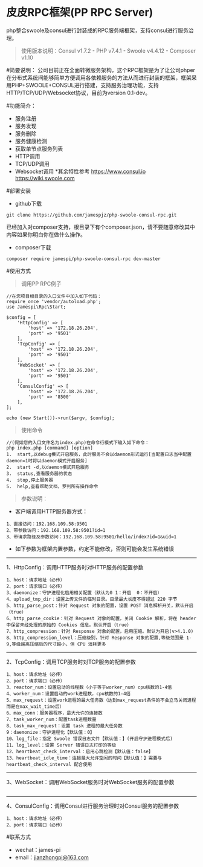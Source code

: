 # 皮皮RPC框架(PP RPC Server)
php整合swoole及consul进行封装成的RPC服务端框架，支持consul进行服务治理。

>使用版本说明：Consul v1.7.2 - PHP v7.4.1 - Swoole v4.4.12 - Composer v1.10

#简要说明：
公司目前正在全面转微服务架构，这个RPC框架是为了让公司phper在分布式系统间能够简单方便调用各依赖服务的方法从而进行封装的框架，框架采用PHP+SWOOLE+CONSUL进行搭建，支持服务治理功能，支持HTTP/TCP/UDP/Websocket协议，目前为version 0.1-dev。

#功能简介：
* 服务注册
* 服务发现
* 服务删除
* 服务健康检测
* 获取单节点服务列表
* HTTP调用
* TCP/UDP调用
* Websocket调用
*其余特性参考 https://www.consul.io https://wiki.swoole.com

#部署安装
* github下载
```
git clone https://github.com/jamespjz/php-swoole-consul-rpc.git
```
已经加入对composer支持，根目录下有个composer.json，请不要随意修改其中内容如果你明白你在做什么操作。
* composer下载
```
composer require jamespi/php-swoole-consul-rpc dev-master
```

#使用方式
>调用PP RPC例子

```
//在您项目根目录的入口文件中加入如下代码：
require_once 'vendor/autoload.php';
use Jamespi\Rpc\Start;

$config = [
    'HttpConfig' => [
        'host' => '172.18.26.204',
        'port' => '9501'
    ],
    'TcpConfig' => [
        'host' => '172.18.26.204',
        'port' => '9501'
    ],
    'WebSocket' => [
        'host' => '172.18.26.204',
        'port' => '9501'
    ],
    'ConsulConfig' => [
        'host' => '172.18.26.204',
        'port' => '8500'
    ],
];

echo (new Start())->run($argv, $config);
```
> 使用命令
```
//(假如您的入口文件名为index.php)在命令行模式下输入如下命令：
php index.php [command] [option]
1.  start,以debug模式开启服务，此时服务不会以daemon形式运行[当配置日志当中配置daemon=1时将以daemon模式开启服务]
2.  start -d,以daemon模式开启服务
3.  status,查看服务器的状态
4.  stop,停止服务器
5.  help,查看帮助文档，罗列所有操作命令
```
> 参数说明：
* 客户端调用HTTP服务器方式：
```
1、直接访问：192.168.109.58:9501
2、带参数访问：192.168.109.58:9501?id=1
3、带请求路径及参数访问：192.168.109.58:9501/hello/index?id=1&uid=1
```
* 如下参数为框架内置参数，约定不能修改，否则可能会发生系统错误
---
1、HttpConfig：调用HTTP服务时对HTTP服务的配置参数
```
1、host：请求地址（必传）
2、port：请求端口（必传）
3、daemonize：守护进程化启用相关配置（默认为0 1：开启  0：不开启）
4、upload_tmp_dir：设置上传文件的临时目录。目录最大长度不得超过 220 字节
5、http_parse_post：针对 Request 对象的配置，设置 POST 消息解析开关，默认开启（true）
6、http_parse_cookie：针对 Request 对象的配置，关闭 Cookie 解析，将在 header 中保留未经处理的原始的 Cookies 信息。默认开启（true）
7、http_compression：针对 Response 对象的配置，启用压缩。默认为开启(v>4.1.0)
8、http_compression_level：压缩级别，针对 Response 对象的配置,等级范围是 1-9,等级越高压缩后的尺寸越小，但 CPU 消耗更多
```
---
2、TcpConfig：调用TCP服务时对TCP服务的配置参数
```
1、host：请求地址（必传）
2、port：请求端口（必传）
3、reactor_num：设置启动的线程数（小于等于worker_num）cpu核数的1-4倍
4、worker_num：设置启动的work进程数，cpu核数的1-4倍
5、max_request：设置work进程的最大任务数（达到max_request条件的不会立马关闭进程而是在max_wait_time后）
6、max_conn：服务器程序，最大允许的连接数
7、task_worker_num：配置task进程数量
8、task_max_request：设置 task 进程的最大任务数
9：daemonize：守护进程化【默认值：0】
10、log_file：指定 Swoole 错误日志文件【默认值：】(开启守护进程模式后)
11、log_level：设置 Server 错误日志打印的等级
12、heartbeat_check_interval：启用心跳检测【默认值：false】
13、heartbeat_idle_time：连接最大允许空闲的时间【默认值：】需要与 heartbeat_check_interval 配合使用
```
---
3、WebSocket：调用WebSocket服务时对WebSocket服务的配置参数
```

```
---
4、ConsulConfig：调用Consul进行服务治理时对Consul服务的配置参数
```
1、host：请求地址（必传）
2、port：请求端口（必传）
```

#联系方式
* wechat：james-pi
* email：jianzhongpi@163.com
